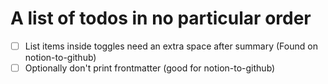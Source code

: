 # A list of todos in no particular order

- [ ] List items inside toggles need an extra space after summary (Found on notion-to-github)
- [ ] Optionally don't print frontmatter (good for notion-to-github)
